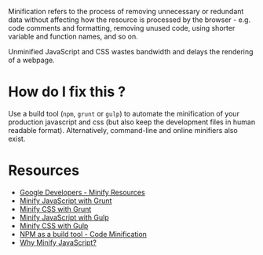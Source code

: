 Minification refers to the process of removing unnecessary or redundant data without affecting how the resource is processed by the browser - e.g. code comments and formatting, removing unused code, using shorter variable and function names, and so on.

Unminified JavaScript and CSS wastes bandwidth and delays the rendering of a webpage.

# How do I fix this ?

Use a build tool (`npm`, `grunt` or `gulp`) to automate the minification of your production javascript and css (but also keep the development files in human readable format). Alternatively, command-line and online minifiers also exist.

# Resources

* [Google Developers - Minify Resources](https://developers.google.com/speed/docs/insights/MinifyResources?hl=en)
* [Minify JavaScript with Grunt](https://github.com/gruntjs/grunt-contrib-uglify)
* [Minify CSS with Grunt](https://github.com/gruntjs/grunt-contrib-cssmin)
* [Minify JavaScript with Gulp](https://www.npmjs.com/package/gulp-minify)
* [Minify CSS with Gulp](https://www.npmjs.com/package/gulp-cssmin)
* [NPM as a build tool - Code Minification](http://www.sitepoint.com/guide-to-npm-as-a-build-tool/#code-minification)
* [Why Minify JavaScript?](http://engineeredweb.com/blog/why-minify-javascript/)
